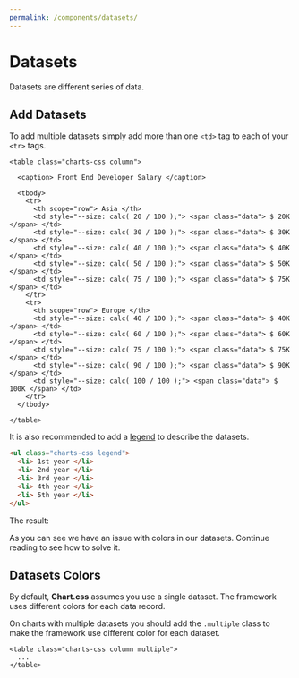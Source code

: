 ```yaml
---
permalink: /components/datasets/
---
```


# Datasets

Datasets are different series of data.

## Add Datasets

To add multiple datasets simply add more than one `<td>` tag to each of your `<tr>` tags.

```html{8-12,16-20}
<table class="charts-css column">

  <caption> Front End Developer Salary </caption>

  <tbody>
    <tr>
      <th scope="row"> Asia </th>
      <td style="--size: calc( 20 / 100 );"> <span class="data"> $ 20K </span> </td>
      <td style="--size: calc( 30 / 100 );"> <span class="data"> $ 30K </span> </td>
      <td style="--size: calc( 40 / 100 );"> <span class="data"> $ 40K </span> </td>
      <td style="--size: calc( 50 / 100 );"> <span class="data"> $ 50K </span> </td>
      <td style="--size: calc( 75 / 100 );"> <span class="data"> $ 75K </span> </td>
    </tr>
    <tr>
      <th scope="row"> Europe </th>
      <td style="--size: calc( 40 / 100 );"> <span class="data"> $ 40K </span> </td>
      <td style="--size: calc( 60 / 100 );"> <span class="data"> $ 60K </span> </td>
      <td style="--size: calc( 75 / 100 );"> <span class="data"> $ 75K </span> </td>
      <td style="--size: calc( 90 / 100 );"> <span class="data"> $ 90K </span> </td>
      <td style="--size: calc( 100 / 100 );"> <span class="data"> $ 100K </span> </td>
    </tr>
  </tbody>

</table>
```

It is also recommended to add a [legend](/components/legend/) to describe the datasets.

```html
<ul class="charts-css legend">
  <li> 1st year </li>
  <li> 2nd year </li>
  <li> 3rd year </li>
  <li> 4th year </li>
  <li> 5th year </li>
</ul>
```

The result:

<code-example code-example-id="datasets-example-1">
<template v-slot:css-code>
#datasets-example-1 {
  height: 300px;
  max-width: 800px;
}
.legend {
  margin-block-start: 1rem;
  justify-content: center;
}
</template>
<template v-slot:html-code>
<div class="chart-container">

  <table class="charts-css column show-labels data-spacing-5 datasets-spacing-1" id="datasets-example-1">
    <caption> Front End Developer Salary </caption>
    <tbody>
      <tr>
        <th scope="row"> Asia </th>
        <td style="--size: calc( 20 / 100 );"> <span class="data"> $ 20K </span> </td>
        <td style="--size: calc( 30 / 100 );"> <span class="data"> $ 30K </span> </td>
        <td style="--size: calc( 40 / 100 );"> <span class="data"> $ 40K </span> </td>
        <td style="--size: calc( 50 / 100 );"> <span class="data"> $ 50K </span> </td>
        <td style="--size: calc( 75 / 100 );"> <span class="data"> $ 75K </span> </td>
      </tr>
      <tr>
        <th scope="row"> Europe </th>
        <td style="--size: calc( 40 / 100 );"> <span class="data"> $ 40K </span> </td>
        <td style="--size: calc( 60 / 100 );"> <span class="data"> $ 60K </span> </td>
        <td style="--size: calc( 75 / 100 );"> <span class="data"> $ 75K </span> </td>
        <td style="--size: calc( 90 / 100 );"> <span class="data"> $ 90K </span> </td>
        <td style="--size: calc( 100 / 100 );"> <span class="data"> $ 100K </span> </td>
      </tr>
    </tbody>
  </table>

  <ul class="charts-css legend legend-inline legend-square">
    <li> 1st year </li>
    <li> 2nd year </li>
    <li> 3rd year </li>
    <li> 4th year </li>
    <li> 5th year </li>
  </ul>

</div>
</template>
</code-example>

As you can see we have an issue with colors in our datasets. Continue reading to see how to solve it.

## Datasets Colors

By default, **Chart.css** assumes you use a single dataset. The framework uses different colors for each data record.

On charts with multiple datasets you should add the `.multiple` class to make the framework use different color for each dataset.

```html{1}
<table class="charts-css column multiple">
  ...
</table>
```

<code-example code-example-id="datasets-example-2">
<template v-slot:css-code>
#datasets-example-2 {
  height: 300px;
  max-width: 800px;
}
.legend {
  margin-block-end: 1rem;
  justify-content: center;
}
</template>
<template v-slot:html-code>
<div class="chart-container">

  <ul class="charts-css legend legend-inline legend-square">
    <li> 1st year </li>
    <li> 2nd year </li>
    <li> 3rd year </li>
    <li> 4th year </li>
    <li> 5th year </li>
  </ul>

  <table class="charts-css column multiple show-labels data-spacing-10 datasets-spacing-1" id="datasets-example-2">
    <caption> Front End Developer Salary </caption>
    <tbody>
      <tr>
        <th scope="row"> Asia </th>
        <td style="--size: calc( 20 / 100 );"> <span class="data"> $ 20K </span> </td>
        <td style="--size: calc( 30 / 100 );"> <span class="data"> $ 30K </span> </td>
        <td style="--size: calc( 40 / 100 );"> <span class="data"> $ 40K </span> </td>
        <td style="--size: calc( 50 / 100 );"> <span class="data"> $ 50K </span> </td>
        <td style="--size: calc( 75 / 100 );"> <span class="data"> $ 75K </span> </td>
      </tr>
      <tr>
        <th scope="row"> Europe </th>
        <td style="--size: calc( 40 / 100 );"> <span class="data"> $ 40K </span> </td>
        <td style="--size: calc( 60 / 100 );"> <span class="data"> $ 60K </span> </td>
        <td style="--size: calc( 75 / 100 );"> <span class="data"> $ 75K </span> </td>
        <td style="--size: calc( 90 / 100 );"> <span class="data"> $ 90K </span> </td>
        <td style="--size: calc( 100 / 100 );"> <span class="data"> $ 100K </span> </td>
      </tr>
    </tbody>
  </table>

</div>
</template>
</code-example>

